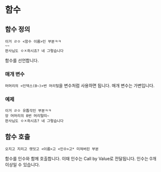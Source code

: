 # 함수
## 함수 정의
```
이거 ㄹㅇ <함수 이름>인 부분ㅋㅋ
~~
판사님도 ㅇㅈ하시죠? 네 그렇습니다
```
함수를 선언합니다.

### 매개 변수
`머머리의 <인덱스(0~)>번 머리털`을 변수처럼 사용하면 됩니다. 매개 변수는 가변입니다.

### 예제
```
이거 ㄹㅇ 유튭각인 부분ㅋㅋ
앙 머머리의 0번 머리털띠~
판사님도 ㅇㅈ하시죠? 네 그렇습니다
```

## 함수 호출
```
오지고 지리고 렛잇고 <이름>고 <인수>고* 미쳐버린 부분
```

함수를 인수와 함께 호출합니다. 이때 인수는 Call by Value로 전달됩니다. 인수는 0개 이상일 수 있습니다.